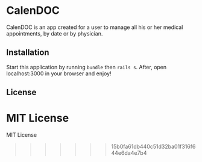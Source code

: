 # CalenDOC

CalenDOC is an app created for a user to manage all his or her medical appointments, by date or by physician. 

## Installation

Start this application by running `bundle` then `rails s`. After, open localhost:3000 in your browser and enjoy! 

## License

MIT License 
=======
MIT License 
>>>>>>> 15b0fa61db440c51d32ba01f316f644e6da4e7b4
